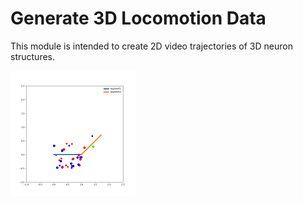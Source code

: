 # Generate 3D Locomotion Data
This module is intended to create 2D video trajectories of 3D neuron structures.

<img src="https://github.com/SinRas/WormMovementSimulation/blob/main/samples/sample_animation.gif?raw=true" width="200" height="200" />